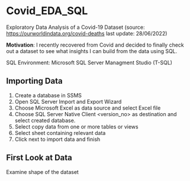 # Covid_EDA_SQL

Exploratory Data Analysis of a Covid-19 Dataset (source: https://ourworldindata.org/covid-deaths  last update: 28/06/2022)

**Motivation**: I recently recovered from Covid and decided to finally check out a dataset to see what insights I can build from the data using SQL.

SQL Environment: Microsoft SQL Server Managment Studio (T-SQL)

## Importing Data
1. Create a database in SSMS
2. Open SQL Server Import and Export Wizard
3. Choose Microsoft Excel as data source and select Excel file
4. Choose SQL Server Native Client <version_no> as destination and select created database.
5. Select copy data from one or more tables or views
6. Select sheet containing relevant data
7. Click next to import data and finish


## First Look at Data

Examine shape of the dataset
